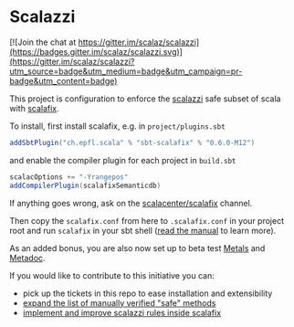 # Scalazzi

[![Join the chat at https://gitter.im/scalaz/scalazzi](https://badges.gitter.im/scalaz/scalazzi.svg)](https://gitter.im/scalaz/scalazzi?utm_source=badge&utm_medium=badge&utm_campaign=pr-badge&utm_content=badge)

This project is configuration to enforce the [scalazzi](http://yowconference.com.au/slides/yowwest2014/Morris-ParametricityTypesDocumentationCodeReadability.pdf) safe subset of scala with [scalafix](https://scalacenter.github.io/scalafix/docs/users/installation).

To install, first install scalafix, e.g. in `project/plugins.sbt`

```scala
addSbtPlugin("ch.epfl.scala" % "sbt-scalafix" % "0.6.0-M12")
```

and enable the compiler plugin for each project in `build.sbt`

```scala
scalacOptions += "-Yrangepos"
addCompilerPlugin(scalafixSemanticdb)
```

If anything goes wrong, ask on the [scalacenter/scalafix](https://gitter.im/scalacenter/scalafix) channel.

Then copy the `scalafix.conf` from here to `.scalafix.conf` in your project root and run `scalafix` in your sbt shell ([read the manual](https://scalacenter.github.io/scalafix/docs/users/installation) to learn more).

As an added bonus, you are also now set up to beta test [Metals](https://github.com/scalameta/metals) and [Metadoc](https://github.com/scalameta/metadoc).

If you would like to contribute to this initiative you can:

- pick up the tickets in this repo to ease installation and extensibility
- [expand the list of manually verified "safe" methods](CONTRIBUTING.md)
- [implement and improve scalazzi rules inside scalafix](https://github.com/scalacenter/scalafix/issues?q=is%3Aissue+is%3Aopen+label%3Ascalazzi)

